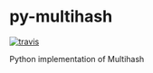 # py-multihash

[![travis](https://travis-ci.org/bmcorser/py-multihash.svg?branch=master)](https://travis-ci.org/bmcorser/py-multihash)

Python implementation of Multihash
